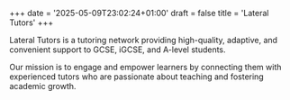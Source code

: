 +++
date = '2025-05-09T23:02:24+01:00'
draft = false
title = 'Lateral Tutors'
+++

Lateral Tutors is a tutoring network providing high-quality, adaptive, and convenient support to GCSE, iGCSE, and A-level students.

Our mission is to engage and empower learners by connecting them with experienced tutors who are passionate about teaching and fostering academic growth.